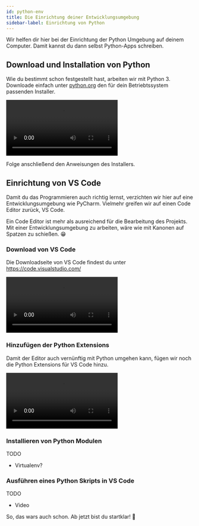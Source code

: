 ```yaml
---
id: python-env
title: Die Einrichtung deiner Entwicklungsumgebung
sidebar-label: Einrichtung von Python
---
```


Wir helfen dir hier bei der Einrichtung der Python Umgebung auf deinem Computer. Damit kannst du dann selbst Python-Apps schreiben.

## Download und Installation von Python

Wie du bestimmt schon festgestellt hast, arbeiten wir mit Python 3. Downloade einfach unter [python.org](https://python.org/) den für dein Betriebtssystem passenden Installer.

<video>
    <source src="video/install_python.webm" type="video/webm">
    <p>Your browser doesn't support HTML5 video.</p>
</video>

Folge anschließend den Anweisungen des Installers.

## Einrichtung von VS Code

Damit du das Programmieren auch richtig lernst, verzichten wir hier auf eine Entwicklungsumgebung wie PyCharm. 
Vielmehr greifen wir auf einen Code Editor zurück, VS Code.

Ein Code Editor ist mehr als ausreichend für die Bearbeitung des Projekts. Mit einer Entwicklungsumgebung zu arbeiten, wäre wie mit Kanonen auf Spatzen zu schießen. 😁

### Download von VS Code

Die Downloadseite von VS Code findest du unter https://code.visualstudio.com/

<video>
    <source src="video/download_vscode.webm" type="video/webm">
    <p>Your browser doesn't support HTML5 video.</p>
</video>

### Hinzufügen der Python Extensions

Damit der Editor auch vernünftig mit Python umgehen kann, fügen wir noch die Python Extensions für VS Code hinzu.

<video>
    <source src="video/install_python_extensions.webm" type="video/webm">
    <p>Your browser doesn't support HTML5 video.</p>
</video>


### Installieren von Python Modulen

TODO
- Virtualenv?

### Ausführen eines Python Skripts in VS Code

TODO
- Video

So, das wars auch schon. Ab jetzt bist du startklar! 🚀
